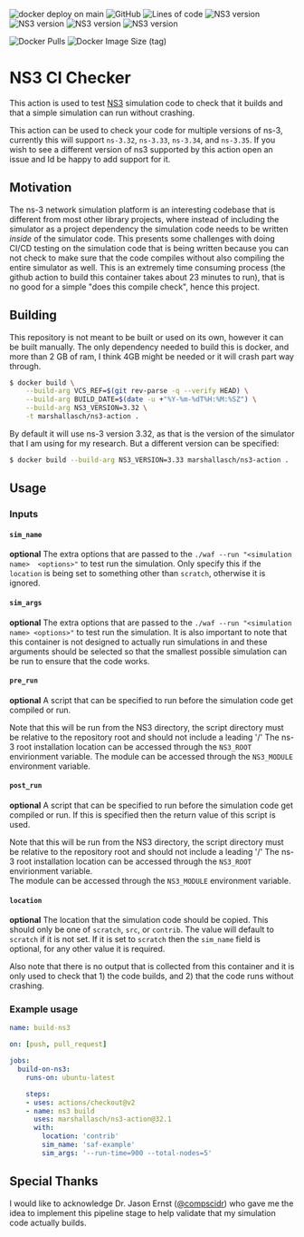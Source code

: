 ![docker deploy on main](https://img.shields.io/github/workflow/status/marshallasch/ns3-action/action-deploy/main?style=plastic)
![GitHub](https://img.shields.io/github/license/marshallasch/ns3-action?style=plastic)
![Lines of code](https://img.shields.io/tokei/lines/github/marshallasch/ns3-action?style=plastic)
![NS3 version](https://img.shields.io/badge/NS--3-3.32-blueviolet?style=plastic)
![NS3 version](https://img.shields.io/badge/NS--3-3.33-blueviolet?style=plastic)
![NS3 version](https://img.shields.io/badge/NS--3-3.34-blueviolet?style=plastic)
![NS3 version](https://img.shields.io/badge/NS--3-3.35-blueviolet?style=plastic)

![Docker Pulls](https://img.shields.io/docker/pulls/marshallasch/ns3-action?style=plastic)
![Docker Image Size (tag)](https://img.shields.io/docker/image-size/marshallasch/ns3-action/ns3-3.33?style=plastic)

# NS3 CI Checker

This action is used to test [NS3](https://www.nsnam.org/) simulation code to check that it builds
and that a simple simulation can run without crashing. 

This action can be used to check your code for multiple versions of ns-3, currently this will support
`ns-3.32`, `ns-3.33`, `ns-3.34`, and `ns-3.35`.
If you wish to see a different version of ns3 supported by this action open an issue and Id be happy to add support for it. 


## Motivation

The ns-3 network simulation platform is an interesting codebase that is different from most other
library projects, where instead of including the simulator as a project dependency the simulation
code needs to be written _inside_ of the simulator code.
This presents some challenges with doing CI/CD testing on the simulation code that is being
written because you can not check to make sure that the code compiles without also compiling the 
entire simulator as well.
This is an extremely time consuming process (the github action to build this container takes about 23
minutes to run), that is no good for a simple "does this compile check", hence this project.

## Building

This repository is not meant to be built or used on its own, however it can be built manually.
The only dependency needed to build this is docker, and more than 2 GB of ram, I think 4GB might be needed
or it will crash part way through. 

```bash
$ docker build \
    --build-arg VCS_REF=$(git rev-parse -q --verify HEAD) \
    --build-arg BUILD_DATE=$(date -u +"%Y-%m-%dT%H:%M:%SZ") \
    --build-arg NS3_VERSION=3.32 \
    -t marshallasch/ns3-action .
```

By default it will use ns-3 version 3.32, as that is the version of the simulator that I am using for my
research.
But a different version can be specified:

```bash
$ docker build --build-arg NS3_VERSION=3.33 marshallasch/ns3-action .
```

## Usage

### Inputs


#### `sim_name`

**optional** The extra options that are passed to the `./waf --run "<simulation name>  <options>"` 
to test run the simulation. 
Only specify this if the `location` is being set to something other than `scratch`, 
otherwise it is ignored.

#### `sim_args`

**optional** The extra options that are passed to the `./waf --run "<simulation name> <options>"` 
to test run the simulation. 
It is also important to note that this container is not designed to actually run simulations in
and these arguments should be  selected so that the smallest possible simulation can be run to ensure
that the code works. 

#### `pre_run`

**optional** A script that can be specified to run before the simulation code get compiled or run.

Note that this will be run from the NS3 directory, the script directory must be relative to the repository root and should not include a leading '/'
The ns-3 root installation location can be accessed through the `NS3_ROOT` envirionment variable.
The module can be accessed through the `NS3_MODULE` environment variable.

#### `post_run`

**optional** A script that can be specified to run before the simulation code get compiled or run. If this is specified then the return value of this script is used.

Note that this will be run from the NS3 directory, the script directory must be relative to the repository root and should not include a leading '/'
The ns-3 root installation location can be accessed through the `NS3_ROOT` envirionment variable.                       
The module can be accessed through the `NS3_MODULE` environment variable. 

#### `location`

**optional** The location that the simulation code should be copied.
This should only be one of `scratch`, `src`, or `contrib`. 
The value will default to `scratch` if it is not set.
If it is set to `scratch` then the `sim_name` field is optional, for any other value it is required.



Also note that there is no output that is collected from this container and it is only used to check
that 1) the code builds, and 2) that the code runs without crashing. 

### Example usage

```yaml
name: build-ns3

on: [push, pull_request]

jobs:
  build-on-ns3:
    runs-on: ubuntu-latest

    steps:
    - uses: actions/checkout@v2
    - name: ns3 build
      uses: marshallasch/ns3-action@32.1
      with:
        location: 'contrib'
        sim_name: 'saf-example'
        sim_args: '--run-time=900 --total-nodes=5'
```

## Special Thanks

I would like to acknowledge Dr. Jason Ernst ([@compscidr](https://github.com/compscidr))
who gave me the idea to implement this pipeline stage to help validate that my simulation code
actually builds. 
